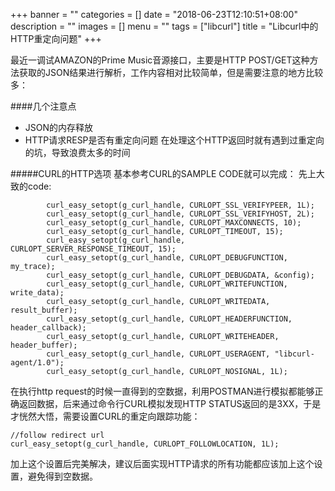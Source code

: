 
+++
banner = ""
categories = []
date = "2018-06-23T12:10:51+08:00"
description = ""
images = []
menu = ""
tags = ["libcurl"]
title = "Libcurl中的HTTP重定向问题"
+++


最近一调试AMAZON的Prime Music音源接口，主要是HTTP POST/GET这种方法获取的JSON结果进行解析，工作内容相对比较简单，但是需要注意的地方比较多：

####几个注意点
* JSON的内存释放
* HTTP请求RESP是否有重定向问题
在处理这个HTTP返回时就有遇到过重定向的坑，导致浪费太多的时间

#####CURL的HTTP选项
基本参考CURL的SAMPLE CODE就可以完成：
先上大致的code:
```
        curl_easy_setopt(g_curl_handle, CURLOPT_SSL_VERIFYPEER, 1L);
        curl_easy_setopt(g_curl_handle, CURLOPT_SSL_VERIFYHOST, 2L);
        curl_easy_setopt(g_curl_handle, CURLOPT_MAXCONNECTS, 10);
        curl_easy_setopt(g_curl_handle, CURLOPT_TIMEOUT, 15);
        curl_easy_setopt(g_curl_handle, CURLOPT_SERVER_RESPONSE_TIMEOUT, 15);
        curl_easy_setopt(g_curl_handle, CURLOPT_DEBUGFUNCTION, my_trace);
        curl_easy_setopt(g_curl_handle, CURLOPT_DEBUGDATA, &config);
        curl_easy_setopt(g_curl_handle, CURLOPT_WRITEFUNCTION, write_data);
        curl_easy_setopt(g_curl_handle, CURLOPT_WRITEDATA, result_buffer);
        curl_easy_setopt(g_curl_handle, CURLOPT_HEADERFUNCTION, header_callback);
        curl_easy_setopt(g_curl_handle, CURLOPT_WRITEHEADER, header_buffer);
        curl_easy_setopt(g_curl_handle, CURLOPT_USERAGENT, "libcurl-agent/1.0");
        curl_easy_setopt(g_curl_handle, CURLOPT_NOSIGNAL, 1L); 
```
 
在执行http request的时候一直得到的空数据，利用POSTMAN进行模拟都能够正确返回数据，后来通过命令行CURL模拟发现HTTP STATUS返回的是3XX，于是才恍然大悟，需要设置CURL的重定向跟踪功能：
```    
//follow redirect url
curl_easy_setopt(g_curl_handle, CURLOPT_FOLLOWLOCATION, 1L);
```
加上这个设置后完美解决，建议后面实现HTTP请求的所有功能都应该加上这个设置，避免得到空数据。



